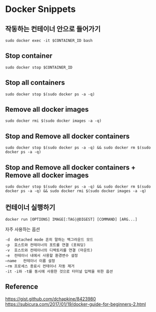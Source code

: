 # Docker Snippets

## 작동하는 컨테이너 안으로 들어가기
    sudo docker exec -it $CONTAINER_ID bash

## Stop container
    sudo docker stop $CONTAINER_ID

## Stop all containers
    sudo docker stop $(sudo docker ps -a -q)

## Remove all docker images
    sudo docker rmi $(sudo docker images -a -q)

## Stop and Remove all docker containers
    sudo docker stop $(sudo docker ps -a -q) && sudo docker rm $(sudo docker ps -a -q)

## Stop and Remove all docker containers + Remove all docker images
    sudo docker stop $(sudo docker ps -a -q) && sudo docker rm $(sudo docker ps -a -q) && sudo docker rmi $(sudo docker images -a -q)

## 컨테이너 실행하기

    docker run [OPTIONS] IMAGE[:TAG|@DIGEST] [COMMAND] [ARG...]

 자주 사용하는 옵션

	-d	detached mode 흔히 말하는 백그라운드 모드
	-p	호스트와 컨테이너의 포트를 연결 (포워딩)
	-v	호스트와 컨테이너의 디렉토리를 연결 (마운트)
	-e	컨테이너 내에서 사용할 환경변수 설정
	–name	컨테이너 이름 설정
	–rm	프로세스 종료시 컨테이너 자동 제거
	-it	-i와 -t를 동시에 사용한 것으로 터미널 입력을 위한 옵션

## Reference

https://gist.github.com/dchapkine/8423980
https://subicura.com/2017/01/19/docker-guide-for-beginners-2.html